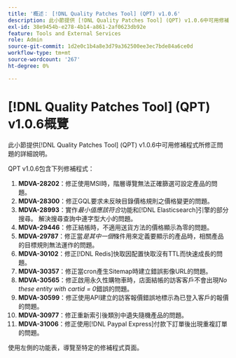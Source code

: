 ```yaml
---
title: '概述： [!DNL Quality Patches Tool] (QPT) v1.0.6'
description: 此小節提供 [!DNL Quality Patches Tool] (QPT) v1.0.6中可用修補程式所修正問題的詳細說明。
exl-id: 38e9454b-e278-4b14-a861-2af0623db92e
feature: Tools and External Services
role: Admin
source-git-commit: 1d2e0c1b4a8e3d79a362500ee3ec7bde84a6ce0d
workflow-type: tm+mt
source-wordcount: '267'
ht-degree: 0%

---
```


# [!DNL Quality Patches Tool] (QPT) v1.0.6概覽

此小節提供[!DNL Quality Patches Tool] (QPT) v1.0.6中可用修補程式所修正問題的詳細說明。

QPT v1.0.6包含下列修補程式：

1. **MDVA-28202**：修正使用MSI時，階層導覽無法正確篩選可設定產品的問題。
1. **MDVA-28300**：修正GQL要求未反映目錄價格規則之價格變更的問題。
1. **MDVA-28993**：實作&#x200B;*最小值應該符合*&#x200B;功能和[!DNL Elasticsearch]引擎的部分搜尋。 解決搜尋查詢中連字型大小的問題。
1. **MDVA-29446**：修正結帳時，不適用送貨方法的價格顯示為零的問題。
1. **MDVA-29787**：修正當&#x200B;*是其中一個*&#x200B;條件用來定義要顯示的產品時，相關產品的目標規則無法運作的問題。
1. **MDVA-30102**：修正[!DNL Redis]快取因配置快取沒有TTL而快速成長的問題。
1. **MDVA-30357**：修正當cron產生Sitemap時建立錯誤影像URL的問題。
1. **MDVA-30565**：修正啟用永久性購物車時，店面結帳的訪客客戶不會出現&#x200B;*No these entity with cartid = 0*&#x200B;錯誤的問題。
1. **MDVA-30599**：修正使用API建立的訪客報價錯誤地標示為已登入客戶的報價的問題。
1. **MDVA-30977**：修正重新索引後類別中遺失隨機產品的問題。
1. **MDVA-31006**：修正使用[!DNL Paypal Express]付款下訂單後出現重複訂單的問題。

使用左側的功能表，導覽至特定的修補程式頁面。
